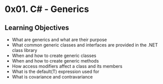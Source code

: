 # 0x01. C# - Generics

## Learning Objectives

+ What are generics and what are their purpose
+ What common generic classes and interfaces are provided in the .NET class library
+ When and how to create generic classes
+ When and how to create generic methods
+ How access modifiers affect a class and its members
+ What is the default(T) expression used for
+ What is covariance and contravariance